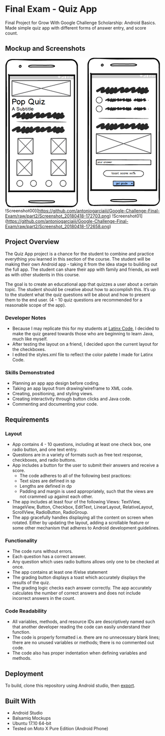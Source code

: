 # Final Exam - Quiz App
Final Project for Grow With Google Challenge Scholarship: Android Basics. Made simple quiz app with different forms of answer entry, and score count.

## Mockup and Screenshots
![Mockup done on Balsamiq Mockups](https://github.com/antoniogarciaiii/Google-Challenge-Final-Exam/raw/part2/New%20Mockup%201.png)
!Screenshot00](https://github.com/antoniogarciaiii/Google-Challenge-Final-Exam/raw/part2/Screenshot_20180418-172703.png)
!Screenshot01](https://github.com/antoniogarciaiii/Google-Challenge-Final-Exam/raw/part2/Screenshot_20180418-172658.png)


## Project Overview
The Quiz App project is a chance for the student to combine and practice everything you learned in this section of the course. The student will be making their own Android app - taking it from the idea stage to building out the full app. The student can share their app with family and friends, as well as with other students in this course.

The goal is to create an educational app that quizzes a user about a certain topic. The student should be creative about how to accomplish this. It’s up to the student what the quiz questions will be about and how to present them to the end user. (4 - 10 quiz questions are recommended for a reasonable scope of the app).

### Developer Notes
* Because I may replicate this for my students at [Latinx Code](http://latinxcode.com), I decided to make the quiz geared towards those who are beginning to learn Java, much like myself.
* After testing the layout on a friend, I decided upon the current layout for the checkboxes. 
* I edited the styles.xml file to reflect the color palette I made for Latinx Code.

### Skills Demonstrated

* Planning an app app design before coding.
* Taking an app layout from drawing/wireframe to XML code.
* Creating, positioning, and styling views.
* Creating interactivity through button clicks and Java code.
* Commenting and documenting your code.

## Requirements

### Layout
* App contains 4 - 10 questions, including at least one check box, one radio button, and one text entry.
* Questions are in a variety of formats such as free text response, checkboxes, and radio buttons.
* App includes a button for the user to submit their answers and receive a score.
  * The code adheres to all of the following best practices:
  * Text sizes are defined in sp
  * Lengths are defined in dp
  * Padding and margin is used appropriately, such that the views are not crammed up against each other.
* The app includes at least four of the following Views: TextView, ImageView, Button, Checkbox, EditText, LinearLayout, RelativeLayout, ScrollView, RadioButton, RadioGroup.
* The app gracefully handles displaying all the content on screen when rotated. Either by updating the layout, adding a scrollable feature or some other mechanism that adheres to Android development guidelines.

### Functionality
* The code runs without errors.
* Each question has a correct answer.
* Any question which uses radio buttons allows only one to be checked at once.
* The app contains at least one if/else statement
* The grading button displays a toast which accurately displays the results of the quiz.
* The grading logic checks each answer correctly. The app accurately calculates the number of correct answers and does not include incorrect answers in the count.

### Code Readability
* All variables, methods, and resource IDs are descriptively named such that another developer reading the code can easily understand their function.
* The code is properly formatted i.e. there are no unnecessary blank lines; there are no unused variables or methods; there is no commented out code.
* The code also has proper indentation when defining variables and methods.

## Deployment

To build, clone this repository using Android studio, then [export](https://stackoverflow.com/questions/16622843/how-do-i-export-a-project-in-the-android-studio).

## Built With

* Android Studio
* Balsamiq Mockups
* Ubuntu 17.10 64-bit
* Tested on Moto X Pure Edition (Android Phone)

